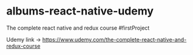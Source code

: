 # albums-react-native-udemy
The complete react native and redux course #firstProject


Udemy link -> https://www.udemy.com/the-complete-react-native-and-redux-course
